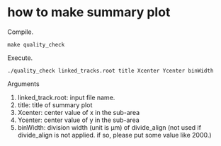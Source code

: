 # how to make summary plot
Compile.
```
make quality_check
```
Execute.
```
./quality_check linked_tracks.root title Xcenter Ycenter binWidth
```
Arguments
1. linked_track.root: input file name.
1. title: title of summary plot
1. Xcenter: center value of x in the sub-area
1. Ycenter: center value of y in the sub-area
1. binWidth: division width (unit is $\mathrm{\mu m}$) of divide_align (not used if divide_align is not applied. if so, please put some value like 2000.)
